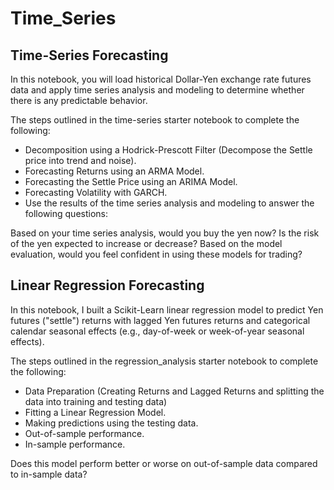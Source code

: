 # Time_Series

## Time-Series Forecasting
In this notebook, you will load historical Dollar-Yen exchange rate futures data and apply time series analysis and modeling to determine whether there is any predictable behavior.

The steps outlined in the time-series starter notebook to complete the following:

* Decomposition using a Hodrick-Prescott Filter (Decompose the Settle price into trend and noise).
* Forecasting Returns using an ARMA Model.
* Forecasting the Settle Price using an ARIMA Model.
* Forecasting Volatility with GARCH.
* Use the results of the time series analysis and modeling to answer the following questions:

Based on your time series analysis, would you buy the yen now?
Is the risk of the yen expected to increase or decrease?
Based on the model evaluation, would you feel confident in using these models for trading?

## Linear Regression Forecasting
In this notebook, I built a Scikit-Learn linear regression model to predict Yen futures ("settle") returns with lagged Yen futures returns and categorical calendar seasonal effects (e.g., day-of-week or week-of-year seasonal effects).

The steps outlined in the regression_analysis starter notebook to complete the following:

* Data Preparation (Creating Returns and Lagged Returns and splitting the data into training and testing data)
* Fitting a Linear Regression Model.
* Making predictions using the testing data.
* Out-of-sample performance.
* In-sample performance.


Does this model perform better or worse on out-of-sample data compared to in-sample data?
